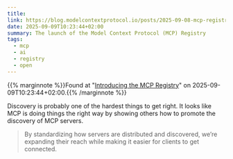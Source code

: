 ```yaml
---
title: 
link: https://blog.modelcontextprotocol.io/posts/2025-09-08-mcp-registry-preview/
date: 2025-09-09T10:23:44+02:00
summary: The launch of the Model Context Protocol (MCP) Registry
tags:
  - mcp
  - ai
  - registry
  - open
---
```

{{% marginnote %}}Found at "[Introducing the MCP Registry](https://web.archive.org/web/20250909102344/https://blog.modelcontextprotocol.io/posts/2025-09-08-mcp-registry-preview/)" on 2025-09-09T10:23:44+02:00.{{% /marginnote %}}

Discovery is probably one of the hardest things to get right. It looks like MCP is doing things the right way by showing others how to promote the discovery of MCP servers.

> By standardizing how servers are distributed and discovered, we’re expanding their reach while making it easier for clients to get connected.
